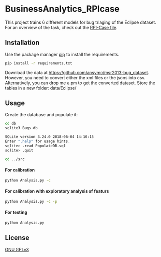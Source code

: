 # BusinessAnalytics_RPIcase

This project trains 6 different models for bug triaging of the Eclipse dataset. For an overview of the task, check out the [RPI-Case file](docs/RPICase.pdf).

## Installation

Use the package manager [pip](https://pip.pypa.io/en/stable/) to install the requirements.

```bash
pip install -r requirements.txt
```

Download the data at https://github.com/ansymo/msr2013-bug_dataset. However, you need to convert either the xml files or the jsons into csv. Alternatively, you can drop me a pm to get the converted dataset. Store the tables in a new folder: data/Eclipse/

## Usage

Create the database and populate it:

```bash
cd db
sqlite3 Bugs.db
```
```bash
SQLite version 3.24.0 2018-06-04 14:10:15
Enter ".help" for usage hints.
sqlite> .read PopulateDB.sql
sqlite> .quit
```
```bash
cd ../src
```
#### For calibration
```bash
python Analysis.py -c
```
#### For calibration with exploratory analysis of featurs
```bash
python Analysis.py -c -p
```
#### For testing
```bash
python Analysis.py
```
## License
[GNU GPLv3](https://choosealicense.com/licenses/gpl-3.0/#)

